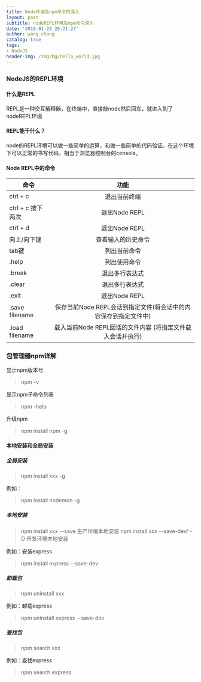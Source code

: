 ```yaml
---
title: Node环境及npm命令的深入
layout: post
subtitle: nodeREPL环境及npm命令深入
date: '2019-01-23 20:21:27'
author: wang chong
catalog: true
tags:
- NodeJS
header-img: /img/bg/hello_world.jpg
---
```


### NodeJS的REPL环境
#### 什么是REPL
REPL是一种交互解释器，在终端中，直接敲node然后回车，就进入到了nodeREPL环境
#### REPL能干什么？
node的REPL环境可以做一些简单的运算，和做一些简单的代码验证。在这个环境下可以正常的书写代码，相当于浏览器控制台的console。

#### Node REPL中的命令

命令|功能
--|:--:
ctrl + c|退出当前终端
ctrl + c  按下两次|退出Node REPL
ctrl + d|退出Node REPL
向上/向下键|查看输入的历史命令
tab键 |列出当前命令
.help |列出使用命令
.break|退出多行表达式
.clear |退出多行表达式
.exit  |退出Node REPL
.save filename |保存当前Node REPL会话到指定文件(将会话中的内容保存到指定文件中)
.load filename  |载入当前Node REPL回话的文件内容 (将指定文件载入会话并执行)

### 包管理器npm详解
显示npm版本号
> npm -v

显示npm子命令列表
> npm -help

升级npm
> npm install npm -g

#### 本地安装和全局安装

##### 全局安装
>  npm install xxx -g

例如：
>npm install nodemon -g

##### 本地安装 
> npm install xxx --save 生产环境本地安装
> npm install xxx --save-dev/ -D 开发环境本地安装

例如：安装express
> npm install express --save-dev

##### 卸载包
> npm uninstall xxx

例如：卸载express
> npm uninstall express --save-dev

##### 查找包
> npm search xxx

例如：查找express
> npm search express